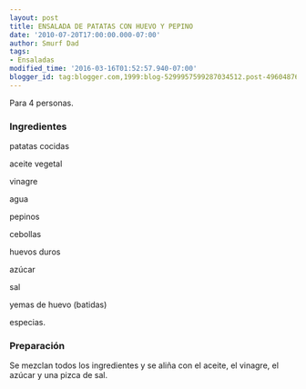 ```yaml
---
layout: post
title: ENSALADA DE PATATAS CON HUEVO Y PEPINO
date: '2010-07-20T17:00:00.000-07:00'
author: Smurf Dad
tags:
- Ensaladas
modified_time: '2016-03-16T01:52:57.940-07:00'
blogger_id: tag:blogger.com,1999:blog-5299957599287034512.post-4960487618668255435
---
```


Para 4 personas.

<h3>Ingredientes</h3>

patatas cocidas

aceite vegetal

vinagre

agua

pepinos

cebollas

huevos duros

azúcar

sal

yemas de huevo (batidas)

especias.

<h3>Preparación</h3>

Se mezclan todos los ingredientes y se aliña con el aceite, el vinagre, el azúcar y una pizca de sal.


